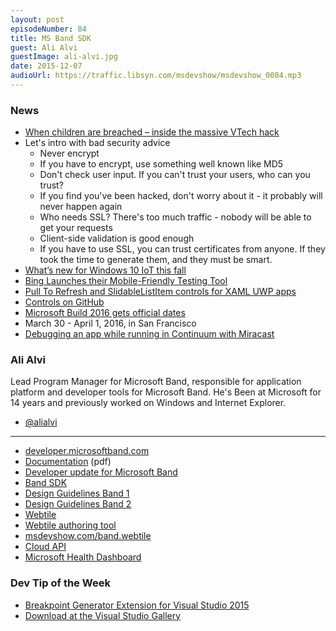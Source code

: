 ```yaml
---
layout: post
episodeNumber: 84
title: MS Band SDK
guest: Ali Alvi
guestImage: ali-alvi.jpg
date: 2015-12-07
audioUrl: https://traffic.libsyn.com/msdevshow/msdevshow_0084.mp3
---
```


### News

 - [When children are breached – inside the massive VTech hack](http://www.troyhunt.com/2015/11/when-children-are-breached-inside.html)
  - Let's intro with bad security advice
    - Never encrypt
    - If you have to encrypt, use something well known like MD5
    - Don't check user input. If you can't trust your users, who can you trust?
    - If you find you've been hacked, don't worry about it - it probably will never happen again
    - Who needs SSL? There's too much traffic - nobody will be able to get your requests
    - Client-side validation is good enough
    - If you have to use SSL, you can trust certificates from anyone. If they took the time to generate them, and they must be smart.
 - [What’s new for Windows 10 IoT this fall](https://blogs.windows.com/windowsexperience/2015/12/03/whats-new-for-windows-10-iot-this-fall/)
 - [Bing Launches their Mobile-Friendly Testing Tool](http://msdv.sh/1HIc9Tm)
 - [Pull To Refresh and SlidableListItem controls for XAML UWP apps](http://msdv.sh/1Qfwjpb)
  - [Controls on GitHub](https://github.com/nmetulev/comet/tree/master/src/Controls)
 - [Microsoft Build 2016 gets official dates](http://msdv.sh/1RtvREs)
  - March 30 - April 1, 2016, in San Francisco
 - [Debugging an app while running in Continuum with Miracast](https://twitter.com/carlschweitzer/status/672803256444301312)

### Ali Alvi

Lead Program Manager for Microsoft Band, responsible for application platform and developer tools for Microsoft Band. He's Been at Microsoft for 14 years and previously worked on Windows and Internet Explorer.

 - [@alialvi](https://twitter.com/alialvi)

-----------------------------------------

 - [developer.microsoftband.com](http://developer.microsoftband.com/)
  - [Documentation](http://developer.microsoftband.com/content/docs/microsoft%20band%20sdk.pdf) (pdf)
 - [Developer update for Microsoft Band](http://blogs.msdn.com/b/visualstudio/archive/2015/11/04/developer-update-for-microsoft-band.aspx)
 - [Band SDK](http://developer.microsoftband.com/bandSDK)
  - [Design Guidelines Band 1](https://developer.microsoftband.com/Content/docs/MicrosoftBandExperienceDesignGuidelines.pdf)
  - [Design Guidelines Band 2](https://developer.microsoftband.com/Content/docs/MicrosoftBandExperienceDesignGuidelines2.pdf)
 - [Webtile](https://developer.microsoftband.com/WebTile)
  - [Webtile authoring tool](https://developer.microsoftband.com/WebTile/ChooseLayout)
  - [msdevshow.com/band.webtile](http://msdevshow.com/band.webtile)
 - [Cloud API](http://developer.microsoftband.com/cloudAPI)
 - [Microsoft Health Dashboard](https://dashboard.microsofthealth.com/#/)
 
 ### Dev Tip of the Week

 - [Breakpoint Generator Extension for Visual Studio 2015](http://blogs.msdn.com/b/visualstudioalm/archive/2015/11/19/breakpoint-generator-extension.aspx)
  - [Download at the Visual Studio Gallery](https://visualstudiogallery.msdn.microsoft.com/b4aaf8aa-58ab-40a1-b45c-feb3efc94e1e)